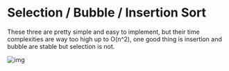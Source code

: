 # Selection / Bubble / Insertion Sort

These three are pretty simple and easy to implement, but their time complexities are way too high up to O(n^2), one good thing is insertion
and bubble are stable but selection is not.

![img](https://github.com/GhostDragon007/Data-Structure-and-Algorithm/blob/master/Selection_Bubble_Insertion_Sort/theory.PNG)
